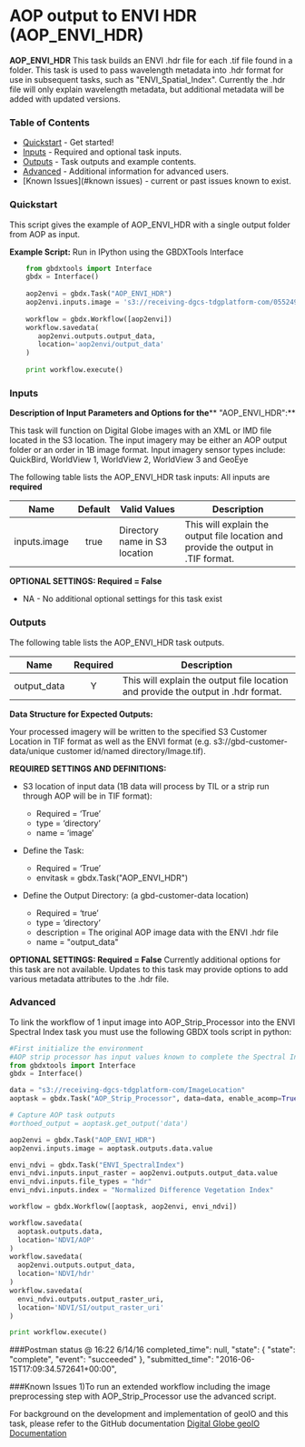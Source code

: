 # AOP output to ENVI HDR (AOP_ENVI_HDR)

**AOP_ENVI_HDR** This task builds an ENVI .hdr file for each .tif file found in a folder. This task is used to pass wavelength metadata into .hdr format for use in subsequent tasks, such as "ENVI_Spatial_Index".  Currently the .hdr file will only explain wavelength metadata, but additional metadata will be added with updated versions.  

### Table of Contents
 * [Quickstart](#quickstart) - Get started!
 * [Inputs](#inputs) - Required and optional task inputs.
 * [Outputs](#outputs) - Task outputs and example contents.
 * [Advanced](#advanced) - Additional information for advanced users.
 * [Known Issues](#known issues) - current or past issues known to exist.
 
 ### Quickstart

This script gives the example of AOP_ENVI_HDR with a single output folder from AOP as input. 

**Example Script:** Run in IPython using the GBDXTools Interface

```python	
    from gbdxtools import Interface
    gbdx = Interface()
    
    aop2envi = gbdx.Task("AOP_ENVI_HDR")
    aop2envi.inputs.image = 's3://receiving-dgcs-tdgplatform-com/055249130010_01_003'
    
    workflow = gbdx.Workflow([aop2envi])
    workflow.savedata(
       aop2envi.outputs.output_data,
       location='aop2envi/output_data'
    )
    
    print workflow.execute()
```	

### Inputs	
**Description of Input Parameters and Options for the**** "AOP_ENVI_HDR":**

This task will function on Digital Globe images with an XML or IMD file located in the S3 location.  The input imagery may be either an AOP output folder or an order in 1B image format.
Input imagery sensor types include: QuickBird, WorldView 1, WorldView 2, WorldView 3 and GeoEye

The following table lists the AOP_ENVI_HDR task inputs:
All inputs are **required**

Name                     |       Default         |        Valid Values             |   Description
-------------------------|:---------------------:|---------------------------------|-----------------
inputs.image             |         true          | Directory name in S3 location   | This will explain the output file location and provide the output in .TIF format.

**OPTIONAL SETTINGS: Required = False**

* NA - No additional optional settings for this task exist

### Outputs

The following table lists the AOP_ENVI_HDR task outputs.

Name        | Required |   Description
------------|:--------:|-----------------
output_data |     Y    | This will explain the output file location and provide the output in .hdr format.

**Data Structure for Expected Outputs:**

Your processed imagery will be written to the specified S3 Customer Location in TIF format as well as the ENVI format (e.g. s3://gbd-customer-data/unique customer id/named directory/Image.tif).  


**REQUIRED SETTINGS AND DEFINITIONS:**

* S3 location of input data (1B data will process by TIL or a strip run through AOP will be in TIF format):
    * Required = ‘True’
    * type = ‘directory’
    * name = ‘image’
    
* Define the Task:
    * Required = ‘True’
    * envitask = gbdx.Task("AOP_ENVI_HDR")

* Define the Output Directory: (a gbd-customer-data location)
    * Required = ‘true’
    * type = ‘directory’
	* description = The original AOP image data with the ENVI .hdr file
    * name = "output_data"
	
**OPTIONAL SETTINGS: Required = False**
Currently additional options for this task are not available.  Updates to this task may provide options to add various metadata attributes to the .hdr file.  

### Advanced

To link the workflow of 1 input image into AOP_Strip_Processor into the ENVI Spectral Index task you must use the following GBDX tools script in python:

```python
#First initialize the environment 
#AOP strip processor has input values known to complete the Spectral Index task
from gbdxtools import Interface
gbdx = Interface()

data = "s3://receiving-dgcs-tdgplatform-com/ImageLocation"
aoptask = gbdx.Task("AOP_Strip_Processor", data=data, enable_acomp=True, enable_pansharpen=False, enable_dra=False, bands='MS')

# Capture AOP task outputs 
#orthoed_output = aoptask.get_output('data')

aop2envi = gbdx.Task("AOP_ENVI_HDR")
aop2envi.inputs.image = aoptask.outputs.data.value

envi_ndvi = gbdx.Task("ENVI_SpectralIndex")
envi_ndvi.inputs.input_raster = aop2envi.outputs.output_data.value
envi_ndvi.inputs.file_types = "hdr"
envi_ndvi.inputs.index = "Normalized Difference Vegetation Index"

workflow = gbdx.Workflow([aoptask, aop2envi, envi_ndvi])

workflow.savedata(
  aoptask.outputs.data,
  location='NDVI/AOP'
)
workflow.savedata(
  aop2envi.outputs.output_data,
  location='NDVI/hdr'
)
workflow.savedata(
  envi_ndvi.outputs.output_raster_uri,
  location='NDVI/SI/output_raster_uri'
)

print workflow.execute()

```
  
###Postman status @ 16:22 6/14/16
completed_time": null,
  "state": {
    "state": "complete",
    "event": "succeeded"
  },
  "submitted_time": "2016-06-15T17:09:34.572641+00:00",
 

###Known Issues
1)To run an extended workflow including the image preprocessing step with AOP_Strip_Processor use the advanced script. 
 
For background on the development and implementation of geoIO and this task, please refer to the GitHub documentation [ Digital Globe geoIO Documentation](https://github.com/digitalglobe/geoio)

